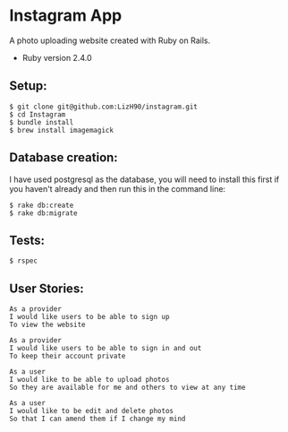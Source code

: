 Instagram App
===============

A photo uploading website created with Ruby on Rails.

* Ruby version 2.4.0

Setup:
-------

```
$ git clone git@github.com:LizH90/instagram.git
$ cd Instagram
$ bundle install
$ brew install imagemagick
```

Database creation:
--------
I have used postgresql as the database, you will need to install this first if
you haven't already and then run this in the command line:

```
$ rake db:create
$ rake db:migrate
```

Tests:
-------
```
$ rspec
```

User Stories:
---------
```
As a provider
I would like users to be able to sign up
To view the website
```
```
As a provider
I would like users to be able to sign in and out
To keep their account private
```
```
As a user
I would like to be able to upload photos
So they are available for me and others to view at any time
```
```
As a user
I would like to be edit and delete photos
So that I can amend them if I change my mind
```
